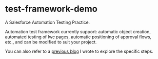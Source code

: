 # test-framework-demo

A Salesforce Automation Testing Practice. 

Automation test framework currently support: automatic object creation, automated testing of lwc pages, automatic positioning of approval flows, etc., and can be modified to suit your project.

You can also refer to a [previous blog](https://dyncan.com/2022/12/26/exploring-qa-automation-for-salesforce/) I wrote to explore the specific steps.